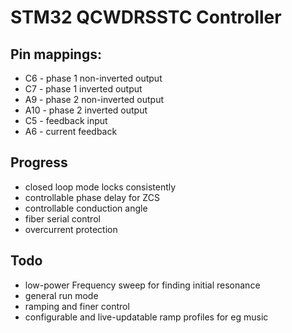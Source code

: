 STM32 QCWDRSSTC Controller
==========================

Pin mappings:
-------------
* C6  - phase 1 non-inverted output
* C7  - phase 1 inverted output
* A9  - phase 2 non-inverted output
* A10 - phase 2 inverted output
* C5  - feedback input
* A6  - current feedback

Progress
--------
* closed loop mode locks consistently
* controllable phase delay for ZCS
* controllable conduction angle
* fiber serial control
* overcurrent protection

Todo
----
* low-power Frequency sweep for finding initial resonance
* general run mode
* ramping and finer control
* configurable and live-updatable ramp profiles for eg music
